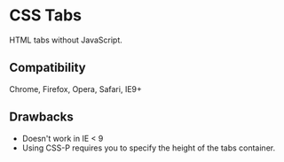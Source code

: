 CSS Tabs
========

HTML tabs without JavaScript.


Compatibility
-------------

Chrome, Firefox, Opera, Safari, IE9+

Drawbacks
---------

- Doesn't work in IE < 9
- Using CSS-P requires you to specify the height of the tabs container.